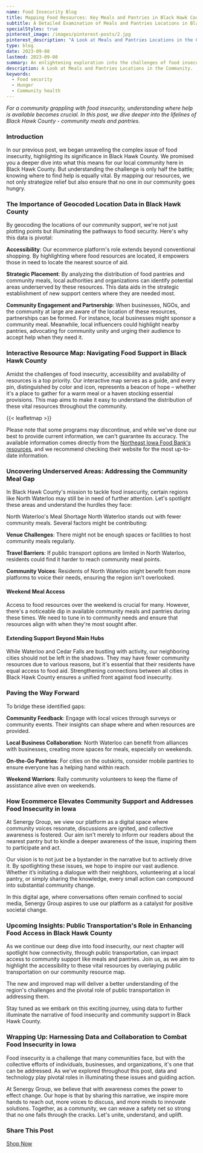 ```yaml
---
name: Food Insecurity Blog
title: Mapping Food Resources: Key Meals and Pantries in Black Hawk County
subtitle: A Detailed Examination of Meals and Pantries Locations in Black Hawk County, Iowa
specialStyles: true
pinterest_image: /images/pinterest-posts/2.jpg
pinterest_description: "A Look at Meals and Pantries Locations in the Community"
type: blog
date: 2023-09-08
lastmod: 2023-09-08
summary: An enlightening exploration into the challenges of food insecurity faced by Black Hawk County residents, and the broader implications for community health.
description: A Look at Meals and Pantries Locations in the Community.
keywords:
  - Food security
  - Hunger
  - Community health
---
```


*For a community grappling with food insecurity, understanding where help is available becomes crucial. In this post, we dive deeper into the lifelines of Black Hawk County - community meals and pantries.*

### Introduction
In our previous post, we began unraveling the complex issue of food insecurity, highlighting its significance in Black Hawk County. We promised you a deeper dive into what this means for our local community here in Black Hawk County. But understanding the challenge is only half the battle; knowing where to find help is equally vital. By mapping our resources, we not only strategize relief but also ensure that no one in our community goes hungry.

### The Importance of Geocoded Location Data in Black Hawk County
By geocoding the locations of our community support, we're not just plotting points but illuminating the pathways to food security. Here's why this data is pivotal:

**Accessibility**: Our ecommerce platform's role extends beyond conventional shopping. By highlighting where food resources are located, it empowers those in need to locate the nearest source of aid. 

**Strategic Placement**: By analyzing the distribution of food pantries and community meals, local authorities and organizations can identify potential areas underserved by these resources. This data aids in the strategic establishment of new support centers where they are needed most.

**Community Engagement and Partnership**: When businesses, NGOs, and the community at large are aware of the location of these resources, partnerships can be formed. For instance, local businesses might sponsor a community meal. Meanwhile, local influencers could highlight nearby pantries, advocating for community unity and urging their audience to accept help when they need it.

### Interactive Resource Map: Navigating Food Support in Black Hawk County
Amidst the challenges of food insecurity, accessibility and availability of resources is a top priority. Our interactive map serves as a guide, and every pin, distinguished by color and icon, represents a beacon of hope – whether it's a place to gather for a warm meal or a haven stocking essential provisions. This map aims to make it easy to understand the distribution of these vital resources throughout the community.

{{< leafletmap >}}

Please note that some programs may discontinue, and while we've done our best to provide current information, we can't guarantee its accuracy. The available information comes directly from the [Northeast Iowa Food Bank's resources](https://www.neifb.org/find-help/services-in-your-area), and we recommend checking their website for the most up-to-date information.

### Uncovering Underserved Areas: Addressing the Community Meal Gap
In Black Hawk County's mission to tackle food insecurity, certain regions like North Waterloo may still be in need of further attention. Let's spotlight these areas and understand the hurdles they face:

North Waterloo's Meal Shortage
North Waterloo stands out with fewer community meals. Several factors might be contributing:

**Venue Challenges**: There might not be enough spaces or facilities to host community meals regularly.

**Travel Barriers**: If public transport options are limited in North Waterloo, residents could find it harder to reach community meal points.

**Community Voices**: Residents of North Waterloo might benefit from more platforms to voice their needs, ensuring the region isn't overlooked.

#### Weekend Meal Access
Access to food resources over the weekend is crucial for many. However, there's a noticeable dip in available community meals and pantries during these times. We need to tune in to community needs and ensure that resources align with when they're most sought after.

#### Extending Support Beyond Main Hubs
While Waterloo and Cedar Falls are bustling with activity, our neighboring cities should not be left in the shadows. They may have fewer community resources due to various reasons, but it's essential that their residents have equal access to food aid. Strengthening connections between all cities in Black Hawk County ensures a unified front against food insecurity.

### Paving the Way Forward
To bridge these identified gaps:

**Community Feedback**: Engage with local voices through surveys or community events. Their insights can shape where and when resources are provided.

**Local Business Collaboration**: North Waterloo can benefit from alliances with businesses, creating more spaces for meals, especially on weekends.

**On-the-Go Pantries**: For cities on the outskirts, consider mobile pantries to ensure everyone has a helping hand within reach.

**Weekend Warriors**: Rally community volunteers to keep the flame of assistance alive even on weekends.

### How Ecommerce Elevates Community Support and Addresses Food Insecurity in Iowa
At Senergy Group, we view our platform as a digital space where community voices resonate, discussions are ignited, and collective awareness is fostered. Our aim isn't merely to inform our readers about the nearest pantry but to kindle a deeper awareness of the issue, inspiring them to participate and act.

Our vision is to not just be a bystander in the narrative but to actively drive it. By spotlighting these issues, we hope to inspire our vast audience. Whether it’s initiating a dialogue with their neighbors, volunteering at a local pantry, or simply sharing the knowledge, every small action can compound into substantial community change.

In this digital age, where conversations often remain confined to social media, Senergy Group aspires to use our platform as a catalyst for positive societal change.

### Upcoming Insights: Public Transportation's Role in Enhancing Food Access in Black Hawk County
As we continue our deep dive into food insecurity, our next chapter will spotlight how connectivity, through public transportation, can impact access to community support like meals and pantries. Join us, as we aim to highlight the accessibility to these vital resources by overlaying public transportation on our community resource map.

The new and improved map will deliver a better understanding of the region's challenges and the pivotal role of public transportation in addressing them.

Stay tuned as we embark on this exciting journey, using data to further illuminate the narrative of food insecurity and community support in Black Hawk County.

### Wrapping Up: Harnessing Data and Collaboration to Combat Food Insecurity in Iowa
Food insecurity is a challenge that many communities face, but with the collective efforts of individuals, businesses, and organizations, it's one that can be addressed. As we've explored throughout this post, data and technology play pivotal roles in illuminating these issues and guiding action.

At Senergy Group, we believe that with awareness comes the power to effect change. Our hope is that by sharing this narrative, we inspire more hands to reach out, more voices to discuss, and more minds to innovate solutions. Together, as a community, we can weave a safety net so strong that no one falls through the cracks. Let's unite, understand, and uplift.

### Share This Post

<a href="https://www.facebook.com/sharer/sharer.php?u={{ .Permalink }}" target="_blank" rel="noopener noreferrer" class="share-btn facebook"></a>
<a href="https://twitter.com/share?url={{ .Permalink }}&text=Check%20out%20this%20amazing%20post:" target="_blank" rel="noopener noreferrer" class="share-btn twitter"></a>
<a href="https://www.pinterest.com/pin/create/button/?url={{ .Permalink }}&media={{ with .Params.pinterest_image }}{{ . }}{{ end }}&description={{ with .Params.pinterest_description }}{{ . | urlize }}{{ end }}" target="_blank" rel="noopener noreferrer" class="share-btn pinterest"></a>
<a href="https://www.linkedin.com/shareArticle?mini=true&url={{ .Permalink }}" target="_blank" rel="noopener noreferrer" class="share-btn linkedin"></a>
<a href="https://reddit.com/submit?url={{ .Permalink }}&title={{ .Title | urlize }}" target="_blank" rel="noopener noreferrer" class="share-btn reddit"></a>

<div class="sticky-cta-container">
    <a href="/" class="sticky-cta">Shop Now</a>
</div>
